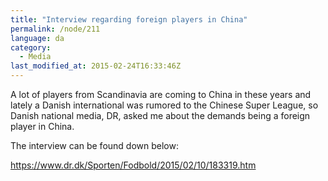 ```yaml
---
title: "Interview regarding foreign players in China"
permalink: /node/211
language: da
category:
  - Media
last_modified_at: 2015-02-24T16:33:46Z
---
```


A lot of players from Scandinavia are coming to China in these years and lately a Danish international was rumored to the Chinese Super League, so Danish national media, DR, asked me about the demands being a foreign player in China.

The interview can be found down below:

<https://www.dr.dk/Sporten/Fodbold/2015/02/10/183319.htm>

